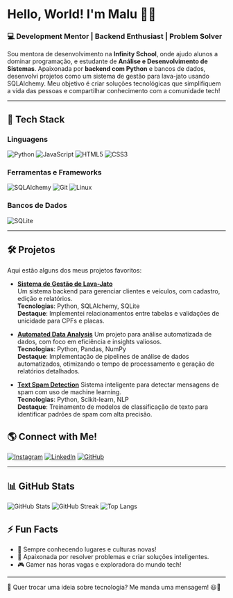# Hello, World! I'm Malu 🖖🏼  
### 💻 Development Mentor | Backend Enthusiast | Problem Solver  

Sou mentora de desenvolvimento na **Infinity School**, onde ajudo alunos a dominar programação, e estudante de **Análise e Desenvolvimento de Sistemas**. Apaixonada por **backend com Python** e bancos de dados, desenvolvi projetos como um sistema de gestão para lava-jato usando SQLAlchemy. Meu objetivo é criar soluções tecnológicas que simplifiquem a vida das pessoas e compartilhar conhecimento com a comunidade tech!

---
## 🚀 Tech Stack  
### Linguagens  
![Python](https://img.shields.io/badge/python-3670A0?style=for-the-badge&logo=python&logoColor=ffdd54) ![JavaScript](https://img.shields.io/badge/javascript-%23323330.svg?style=for-the-badge&logo=javascript&logoColor=%23F7DF1E) ![HTML5](https://img.shields.io/badge/html5-%23E34F26.svg?style=for-the-badge&logo=html5&logoColor=white) ![CSS3](https://img.shields.io/badge/css3-%231572B6.svg?style=for-the-badge&logo=css3&logoColor=white)  

### Ferramentas e Frameworks  
![SQLAlchemy](https://img.shields.io/badge/SQLAlchemy-%230077B5.svg?style=for-the-badge&logo=sqlalchemy&logoColor=white)  ![Git](https://img.shields.io/badge/Git-%23F05032.svg?style=for-the-badge&logo=git&logoColor=white)  ![Linux](https://img.shields.io/badge/Linux-%23FCC624.svg?style=for-the-badge&logo=linux&logoColor=black)  

### Bancos de Dados  
![SQLite](https://img.shields.io/badge/SQLite-%2307405e.svg?style=for-the-badge&logo=sqlite&logoColor=white)

---

## 🛠️ Projetos  
Aqui estão alguns dos meus projetos favoritos:  

- **[Sistema de Gestão de Lava-Jato](https://github.com/malufreitspessoal/lava-jato)**  
  Um sistema backend para gerenciar clientes e veículos, com cadastro, edição e relatórios.  
  **Tecnologias**: Python, SQLAlchemy, SQLite  
  **Destaque**: Implementei relacionamentos entre tabelas e validações de unicidade para CPFs e placas.

- **[Automated Data Analysis](https://github.com/malufreitspessoal/automated_data_analysis)**
Um projeto para análise automatizada de dados, com foco em eficiência e insights valiosos.  
**Tecnologias**: Python, Pandas, NumPy  
**Destaque**: Implementação de pipelines de análise de dados automatizados, otimizando o tempo de processamento e geração de relatórios detalhados.  

- **[Text Spam Detection](https://github.com/malufreitspessoal/text-spam-detection)**
Sistema inteligente para detectar mensagens de spam com uso de machine learning.  
**Tecnologias**: Python, Scikit-learn, NLP  
**Destaque**: Treinamento de modelos de classificação de texto para identificar padrões de spam com alta precisão.  



## 🌎 Connect with Me!  
[![Instagram](https://img.shields.io/badge/Instagram-%23E4405F.svg?style=for-the-badge&logo=Instagram&logoColor=white)](https://instagram.com/malufreits)  [![LinkedIn](https://img.shields.io/badge/LinkedIn-%230077B5.svg?style=for-the-badge&logo=linkedin&logoColor=white)](https://linkedin.com/in/malufreitasdev)  [![GitHub](https://img.shields.io/badge/GitHub-%23121011.svg?style=for-the-badge&logo=github&logoColor=white)](https://github.com/malufreits)  

---
## 📊 GitHub Stats  
![GitHub Stats](https://github-readme-stats.vercel.app/api?username=malufreits&theme=dark&hide_border=false&include_all_commits=false&count_private=false)  ![GitHub Streak](https://github-readme-streak-stats.herokuapp.com/?user=malufreits&theme=dark&hide_border=false)  ![Top Langs](https://github-readme-stats.vercel.app/api/top-langs/?username=malufreits&theme=dark&hide_border=false&include_all_commits=false&count_private=false&layout=compact)

## ⚡ Fun Facts  
- 🌱 Sempre conhecendo lugares e culturas novas!  
- 🧠 Apaixonada por resolver problemas e criar soluções inteligentes.  
- 🎮 Gamer nas horas vagas e exploradora do mundo tech!  

---

💬 Quer trocar uma ideia sobre tecnologia? Me manda uma mensagem! 😃🚀  
